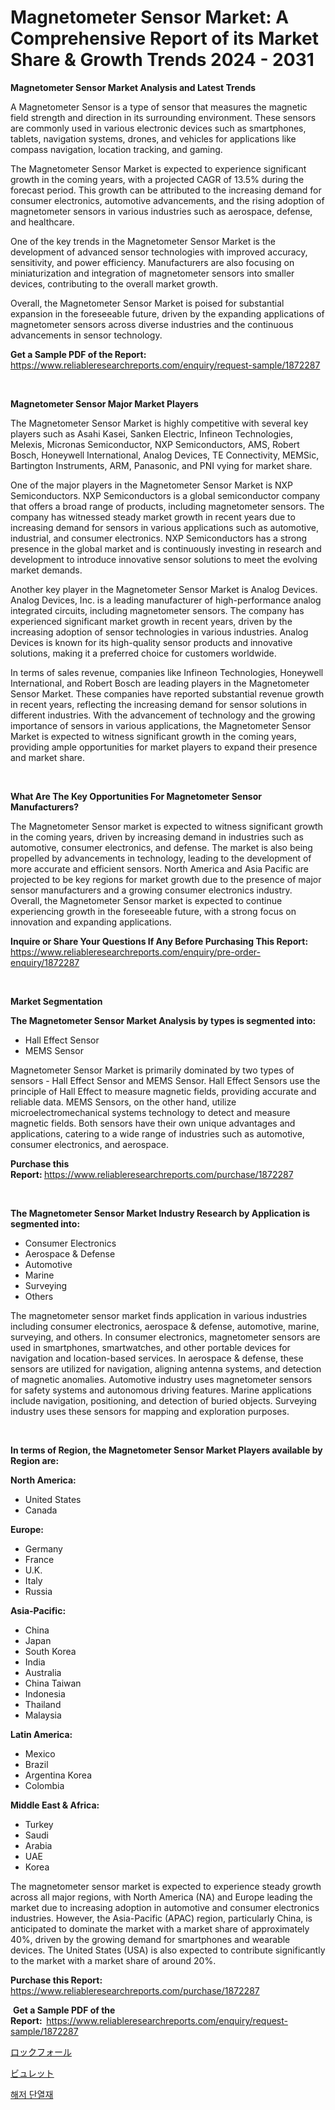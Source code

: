<p><h1>Magnetometer Sensor Market: A Comprehensive Report of its Market Share & Growth Trends 2024 - 2031</h1></p><p><strong>Magnetometer Sensor Market Analysis and Latest Trends</strong></p>
<p><p>A Magnetometer Sensor is a type of sensor that measures the magnetic field strength and direction in its surrounding environment. These sensors are commonly used in various electronic devices such as smartphones, tablets, navigation systems, drones, and vehicles for applications like compass navigation, location tracking, and gaming.</p><p>The Magnetometer Sensor Market is expected to experience significant growth in the coming years, with a projected CAGR of 13.5% during the forecast period. This growth can be attributed to the increasing demand for consumer electronics, automotive advancements, and the rising adoption of magnetometer sensors in various industries such as aerospace, defense, and healthcare.</p><p>One of the key trends in the Magnetometer Sensor Market is the development of advanced sensor technologies with improved accuracy, sensitivity, and power efficiency. Manufacturers are also focusing on miniaturization and integration of magnetometer sensors into smaller devices, contributing to the overall market growth.</p><p>Overall, the Magnetometer Sensor Market is poised for substantial expansion in the foreseeable future, driven by the expanding applications of magnetometer sensors across diverse industries and the continuous advancements in sensor technology.</p></p>
<p><strong>Get a Sample PDF of the Report:&nbsp;</strong> <a href="https://www.reliableresearchreports.com/enquiry/request-sample/1872287">https://www.reliableresearchreports.com/enquiry/request-sample/1872287</a></p>
<p>&nbsp;</p>
<p><strong>Magnetometer Sensor Major Market Players</strong></p>
<p><p>The Magnetometer Sensor Market is highly competitive with several key players such as Asahi Kasei, Sanken Electric, Infineon Technologies, Melexis, Micronas Semiconductor, NXP Semiconductors, AMS, Robert Bosch, Honeywell International, Analog Devices, TE Connectivity, MEMSic, Bartington Instruments, ARM, Panasonic, and PNI vying for market share.</p><p>One of the major players in the Magnetometer Sensor Market is NXP Semiconductors. NXP Semiconductors is a global semiconductor company that offers a broad range of products, including magnetometer sensors. The company has witnessed steady market growth in recent years due to increasing demand for sensors in various applications such as automotive, industrial, and consumer electronics. NXP Semiconductors has a strong presence in the global market and is continuously investing in research and development to introduce innovative sensor solutions to meet the evolving market demands.</p><p>Another key player in the Magnetometer Sensor Market is Analog Devices. Analog Devices, Inc. is a leading manufacturer of high-performance analog integrated circuits, including magnetometer sensors. The company has experienced significant market growth in recent years, driven by the increasing adoption of sensor technologies in various industries. Analog Devices is known for its high-quality sensor products and innovative solutions, making it a preferred choice for customers worldwide.</p><p>In terms of sales revenue, companies like Infineon Technologies, Honeywell International, and Robert Bosch are leading players in the Magnetometer Sensor Market. These companies have reported substantial revenue growth in recent years, reflecting the increasing demand for sensor solutions in different industries. With the advancement of technology and the growing importance of sensors in various applications, the Magnetometer Sensor Market is expected to witness significant growth in the coming years, providing ample opportunities for market players to expand their presence and market share.</p></p>
<p>&nbsp;</p>
<p><strong>What Are The Key Opportunities For Magnetometer Sensor Manufacturers?</strong></p>
<p><p>The Magnetometer Sensor market is expected to witness significant growth in the coming years, driven by increasing demand in industries such as automotive, consumer electronics, and defense. The market is also being propelled by advancements in technology, leading to the development of more accurate and efficient sensors. North America and Asia Pacific are projected to be key regions for market growth due to the presence of major sensor manufacturers and a growing consumer electronics industry. Overall, the Magnetometer Sensor market is expected to continue experiencing growth in the foreseeable future, with a strong focus on innovation and expanding applications.</p></p>
<p><strong>Inquire or Share Your Questions If Any Before Purchasing This Report:</strong> <a href="https://www.reliableresearchreports.com/enquiry/pre-order-enquiry/1872287">https://www.reliableresearchreports.com/enquiry/pre-order-enquiry/1872287</a></p>
<p>&nbsp;</p>
<p><strong>Market Segmentation</strong></p>
<p><strong>The Magnetometer Sensor Market Analysis by types is segmented into:</strong></p>
<p><ul><li>Hall Effect Sensor</li><li>MEMS Sensor</li></ul></p>
<p><p>Magnetometer Sensor Market is primarily dominated by two types of sensors - Hall Effect Sensor and MEMS Sensor. Hall Effect Sensors use the principle of Hall Effect to measure magnetic fields, providing accurate and reliable data. MEMS Sensors, on the other hand, utilize microelectromechanical systems technology to detect and measure magnetic fields. Both sensors have their own unique advantages and applications, catering to a wide range of industries such as automotive, consumer electronics, and aerospace.</p></p>
<p><strong>Purchase this Report:&nbsp;</strong><a href="https://www.reliableresearchreports.com/purchase/1872287">https://www.reliableresearchreports.com/purchase/1872287</a></p>
<p>&nbsp;</p>
<p><strong>The Magnetometer Sensor Market Industry Research by Application is segmented into:</strong></p>
<p><ul><li>Consumer Electronics</li><li>Aerospace & Defense</li><li>Automotive</li><li>Marine</li><li>Surveying</li><li>Others</li></ul></p>
<p><p>The magnetometer sensor market finds application in various industries including consumer electronics, aerospace & defense, automotive, marine, surveying, and others. In consumer electronics, magnetometer sensors are used in smartphones, smartwatches, and other portable devices for navigation and location-based services. In aerospace & defense, these sensors are utilized for navigation, aligning antenna systems, and detection of magnetic anomalies. Automotive industry uses magnetometer sensors for safety systems and autonomous driving features. Marine applications include navigation, positioning, and detection of buried objects. Surveying industry uses these sensors for mapping and exploration purposes.</p></p>
<p>&nbsp;</p>
<p><strong>In terms of Region, the Magnetometer Sensor Market Players available by Region are:</strong></p>
<p>
    <p> <strong> North America: </strong>
        <ul>
            <li>United States</li>
            <li>Canada</li>
        </ul>
        </p> 
    <p> <strong> Europe: </strong>
        <ul>
            <li>Germany</li>
            <li>France</li>
            <li>U.K.</li>
            <li>Italy</li>
            <li>Russia</li>
        </ul>
        </p> 
    <p> <strong> Asia-Pacific: </strong>
        <ul>
            <li>China</li>
            <li>Japan</li>
            <li>South Korea</li>
            <li>India</li>
            <li>Australia</li>
            <li>China Taiwan</li>
            <li>Indonesia</li>
            <li>Thailand</li>
            <li>Malaysia</li>
        </ul>
        </p> 
    <p> <strong> Latin America: </strong>
        <ul>
            <li>Mexico</li>
            <li>Brazil</li>
            <li>Argentina Korea</li>
            <li>Colombia</li>
        </ul>
        </p> 
    <p> <strong> Middle East & Africa: </strong>
        <ul>
            <li>Turkey</li>
            <li>Saudi</li>
            <li>Arabia</li>
            <li>UAE</li>
            <li>Korea</li>
        </ul>
    </p>
    </p>
<p><p>The magnetometer sensor market is expected to experience steady growth across all major regions, with North America (NA) and Europe leading the market due to increasing adoption in automotive and consumer electronics industries. However, the Asia-Pacific (APAC) region, particularly China, is anticipated to dominate the market with a market share of approximately 40%, driven by the growing demand for smartphones and wearable devices. The United States (USA) is also expected to contribute significantly to the market with a market share of around 20%.</p></p>
<p><strong>Purchase this Report: </strong><a href="https://www.reliableresearchreports.com/purchase/1872287">https://www.reliableresearchreports.com/purchase/1872287</a></p>
<p>&nbsp;<strong>Get a Sample PDF of the Report:&nbsp;&nbsp;</strong><a href="https://www.reliableresearchreports.com/enquiry/request-sample/1872287">https://www.reliableresearchreports.com/enquiry/request-sample/1872287</a></p>
<p><strong></strong></p>
<p><p><a href="https://github.com/zjkmgcs938405/Market-Research-Report-List-1/blob/main/67134479016.md">ロックフォール</a></p><p><a href="https://github.com/schmahlson/Market-Research-Report-List-1/blob/main/53106669019.md">ビュレット</a></p><p><a href="https://github.com/JackieFauhey9089475/Market-Research-Report-List-1/blob/main/43658918210.md">해저 단열재</a></p></p>